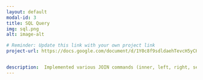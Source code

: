 ```yaml
---
layout: default
modal-id: 3
title: SQL Query
img: sql.png
alt: image-alt

# Reminder: Update this link with your own project link
project-url: https://docs.google.com/document/d/1Y0c8f9sdldaehTevcH5yCHBKB5fV9C5eeOD1_QEGtRs/edit?usp=sharing


description:  Implemented various JOIN commands (inner, left, right, self, and cross) in MySQL, utilizing UNION and UNION ALL to efficiently combine and query data from multiple tables.
---
```

